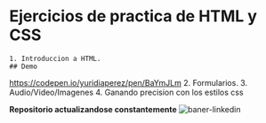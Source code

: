 # Ejercicios de practica de HTML y CSS

	1. Introduccion a HTML. 
	## Demo
https://codepen.io/yuridiaperez/pen/BaYmJLm
	2. Formularios.
	3. Audio/Video/Imagenes
	4. Ganando precision con los estilos css






**Repositorio actualizandose constantemente**
![baner-linkedin](https://user-images.githubusercontent.com/69051740/171266247-76665ba0-e539-4fe5-9853-c6e2fe961682.png)


